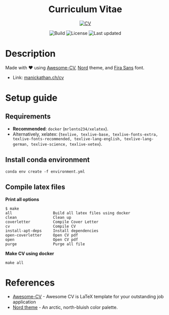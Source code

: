 <div align="center">

# **Curriculum Vitae**

[![CV](https://img.shields.io/badge/-PDF-red.svg?style=for-the-badge&logoColor=white&labelColor=black&logo=adobe)](https://media.githubusercontent.com/media/lento234/cv/main/cv.pdf)

![Build](https://img.shields.io/github/workflow/status/lento234/cv/Build?label=Build&style=flat-square&labelColor=000000)
![License](https://img.shields.io/github/license/lento234/cv?style=flat-square&color=blue&labelColor=000000)
![Last updated](https://img.shields.io/github/last-commit/lento234/cv?style=flat-square&labelColor=000000)

</div>

# Description

Made with :heart: using [Awesome-CV](https://github.com/posquit0/Awesome-CV), [Nord](https://www.nordtheme.com/) theme, and [Fira Sans](https://fonts.google.com/specimen/Fira+Sans) font.

* Link: [manickathan.ch/cv](https://manickathan.ch/cv)

# Setup guide

## Requirements

* **Recommended**: `docker` (`mrlento234/xelatex`).
* Alternatively, xelatex: (`texlive, texlive-base, texlive-fonts-extra, texlive-fonts-recommended, texlive-lang-english, texlive-lang-german, texlive-science, texlive-xetex`).

## Install conda environment

```
conda env create -f environment.yml
```
## Compile latex files

**Print all options**

```
$ make
all                  Build all latex files using docker
clean                Clean up
coverletter          Compile Cover Letter
cv                   Compile CV
install-apt-deps     Install dependencies
open-coverletter     Open CV pdf
open                 Open CV pdf
purge                Purge all file
```

**Make CV using docker**

```
make all
```

# References

* [Awesome-CV](https://github.com/posquit0/Awesome-CV) - Awesome CV is LaTeX template for your outstanding job application
* [Nord theme](https://www.nordtheme.com/) - An arctic, north-bluish color palette.
